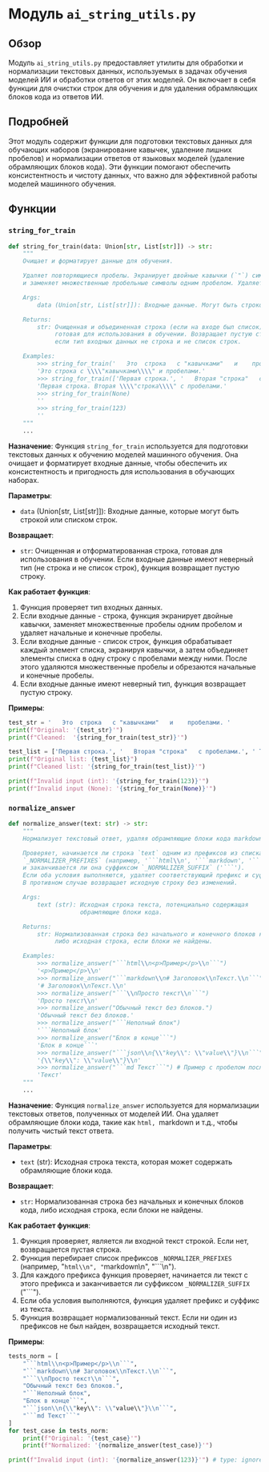 # Модуль `ai_string_utils.py`

## Обзор

Модуль `ai_string_utils.py` предоставляет утилиты для обработки и нормализации текстовых данных, используемых в задачах обучения моделей ИИ и обработки ответов от этих моделей. Он включает в себя функции для очистки строк для обучения и для удаления обрамляющих блоков кода из ответов ИИ.

## Подробней

Этот модуль содержит функции для подготовки текстовых данных для обучающих наборов (экранирование кавычек, удаление лишних пробелов) и нормализации ответов от языковых моделей (удаление обрамляющих блоков кода). Эти функции помогают обеспечить консистентность и чистоту данных, что важно для эффективной работы моделей машинного обучения.

## Функции

### `string_for_train`

```python
def string_for_train(data: Union[str, List[str]]) -> str:
    """
    Очищает и форматирует данные для обучения.

    Удаляет повторяющиеся пробелы. Экранирует двойные кавычки (`"`) символом обратной косой черты (`\\\\`)
    и заменяет множественные пробельные символы одним пробелом. Удаляет начальные и конечные пробелы.

    Args:
        data (Union[str, List[str]]): Входные данные. Могут быть строкой или списком строк.

    Returns:
        str: Очищенная и объединенная строка (если на входе был список),
             готовая для использования в обучении. Возвращает пустую строку,
             если тип входных данных не строка и не список строк.

    Examples:
        >>> string_for_train('   Это  строка   с "кавычками"   и    пробелами. ')
        'Это строка с \\\\"кавычками\\\\" и пробелами.'
        >>> string_for_train(['Первая строка.', '   Вторая "строка"   с пробелами.'])
        'Первая строка. Вторая \\\\"строка\\\\" с пробелами.'
        >>> string_for_train(None)
        ''
        >>> string_for_train(123)
        ''
    """
    ...
```

**Назначение**: Функция `string_for_train` используется для подготовки текстовых данных к обучению моделей машинного обучения. Она очищает и форматирует входные данные, чтобы обеспечить их консистентность и пригодность для использования в обучающих наборах.

**Параметры**:
- `data` (Union[str, List[str]]): Входные данные, которые могут быть строкой или списком строк.

**Возвращает**:
- `str`: Очищенная и отформатированная строка, готовая для использования в обучении. Если входные данные имеют неверный тип (не строка и не список строк), функция возвращает пустую строку.

**Как работает функция**:
1.  Функция проверяет тип входных данных.
2.  Если входные данные - строка, функция экранирует двойные кавычки, заменяет множественные пробелы одним пробелом и удаляет начальные и конечные пробелы.
3.  Если входные данные - список строк, функция обрабатывает каждый элемент списка, экранируя кавычки, а затем объединяет элементы списка в одну строку с пробелами между ними. После этого удаляются множественные пробелы и обрезаются начальные и конечные пробелы.
4.  Если входные данные имеют неверный тип, функция возвращает пустую строку.

**Примеры**:

```python
test_str = '   Это  строка   с "кавычками"   и    пробелами. '
print(f"Original: '{test_str}'")
print(f"Cleaned:  '{string_for_train(test_str)}'")

test_list = ['Первая строка.', '   Вторая "строка"   с пробелами.', ' Третья    ', '   ']
print(f"Original list: {test_list}")
print(f"Cleaned list: '{string_for_train(test_list)}'")

print(f"Invalid input (int): '{string_for_train(123)}'")
print(f"Invalid input (None): '{string_for_train(None)}'")
```

### `normalize_answer`

```python
def normalize_answer(text: str) -> str:
    """
    Нормализует текстовый ответ, удаляя обрамляющие блоки кода markdown.

    Проверяет, начинается ли строка `text` одним из префиксов из списка
    `_NORMALIZER_PREFIXES` (например, '```html\\n', '```markdown', '```')
    и заканчивается ли она суффиксом `_NORMALIZER_SUFFIX` ('```').
    Если оба условия выполняются, удаляет соответствующий префикс и суффикс.
    В противном случае возвращает исходную строку без изменений.

    Args:
        text (str): Исходная строка текста, потенциально содержащая
                    обрамляющие блоки кода.

    Returns:
        str: Нормализованная строка без начального и конечного блоков кода,
             либо исходная строка, если блоки не найдены.

    Examples:
        >>> normalize_answer("```html\\n<p>Пример</p>\\n```")
        '<p>Пример</p>\\n'
        >>> normalize_answer("```markdown\\n# Заголовок\\nТекст.\\n```")
        '# Заголовок\\nТекст.\\n'
        >>> normalize_answer("```\\nПросто текст\\n```")
        'Просто текст\\n'
        >>> normalize_answer("Обычный текст без блоков.")
        'Обычный текст без блоков.'
        >>> normalize_answer("```Неполный блок")
        '```Неполный блок'
        >>> normalize_answer("Блок в конце```")
        'Блок в конце```'
        >>> normalize_answer("```json\\n{\\"key\\": \\"value\\"}\\n```")
        '{\\"key\\": \\"value\\"}\\n'
        >>> normalize_answer("```md Текст```") # Пример с пробелом после md
        'Текст'
    """
    ...
```

**Назначение**: Функция `normalize_answer` используется для нормализации текстовых ответов, полученных от моделей ИИ. Она удаляет обрамляющие блоки кода, такие как ```html, ```markdown и т.д., чтобы получить чистый текст ответа.

**Параметры**:
- `text` (str): Исходная строка текста, которая может содержать обрамляющие блоки кода.

**Возвращает**:
- `str`: Нормализованная строка без начальных и конечных блоков кода, либо исходная строка, если блоки не найдены.

**Как работает функция**:
1.  Функция проверяет, является ли входной текст строкой. Если нет, возвращается пустая строка.
2.  Функция перебирает список префиксов `_NORMALIZER_PREFIXES` (например, "```html\\n", "```markdown\\n", "```\\n").
3.  Для каждого префикса функция проверяет, начинается ли текст с этого префикса и заканчивается ли суффиксом `_NORMALIZER_SUFFIX` ("```").
4.  Если оба условия выполняются, функция удаляет префикс и суффикс из текста.
5.  Функция возвращает нормализованный текст. Если ни один из префиксов не был найден, возвращается исходный текст.

**Примеры**:

```python
tests_norm = [
    "```html\\n<p>Пример</p>\\n```",
    "```markdown\\n# Заголовок\\nТекст.\\n```",
    "```\\nПросто текст\\n```",
    "Обычный текст без блоков.",
    "```Неполный блок",
    "Блок в конце```",
    "```json\\n{\\"key\\": \\"value\\"}\\n```",
    "```md Текст```"
]
for test_case in tests_norm:
    print(f"Original: '{test_case}'")
    print(f"Normalized: '{normalize_answer(test_case)}'")

print(f"Invalid input (int): '{normalize_answer(123)}'") # type: ignore